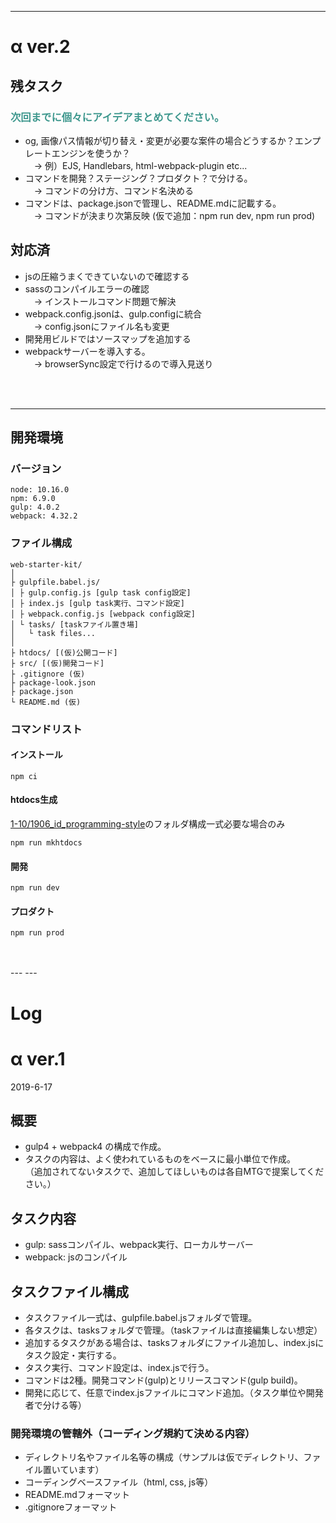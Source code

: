 
---

# α ver.2

## 残タスク
### <strong style="color:#3D978D">次回までに個々にアイデアまとめてください。</strong>

- og, 画像パス情報が切り替え・変更が必要な案件の場合どうするか？エンプレートエンジンを使うか？<br>　→ 例）EJS, Handlebars, html-webpack-plugin etc...
- コマンドを開発？ステージング？プロダクト？で分ける。
<br>　→ コマンドの分け方、コマンド名決める
- コマンドは、package.jsonで管理し、README.mdに記載する。
<br>　→ コマンドが決まり次第反映 (仮で追加：npm run dev, npm run prod)


## 対応済
- jsの圧縮うまくできていないので確認する
- sassのコンパイルエラーの確認
<br>　→ インストールコマンド問題で解決
- webpack.config.jsonは、gulp.configに統合
<br>　→ config.jsonにファイル名も変更
- 開発用ビルドではソースマップを追加する
- webpackサーバーを導入する。
<br>　→ browserSync設定で行けるので導入見送り


<br>
<br>

---


## 開発環境

### バージョン
```
node: 10.16.0
npm: 6.9.0
gulp: 4.0.2
webpack: 4.32.2
```

### ファイル構成
```
web-starter-kit/
│
├ gulpfile.babel.js/
│ ├ gulp.config.js [gulp task config設定]
│ ├ index.js [gulp task実行、コマンド設定]
│ ├ webpack.config.js [webpack config設定]
│ └ tasks/ [taskファイル置き場]
│   └ task files...
│
├ htdocs/ [(仮)公開コード]
├ src/ [(仮)開発コード]
├ .gitignore (仮)
├ package-look.json
├ package.json
└ README.md (仮)
```

### コマンドリスト
#### インストール
```
npm ci
```

#### htdocs生成
 <a href="https://github.com/1-10/1906_id_programming-style" target="_blank">1-10/1906_id_programming-style</a>のフォルダ構成一式必要な場合のみ
```
npm run mkhtdocs
```

#### 開発
```
npm run dev
```

#### プロダクト
```
npm run prod
```


<br>
<br>
---
---

# Log


# α ver.1
2019-6-17

## 概要
- gulp4 + webpack4 の構成で作成。
- タスクの内容は、よく使われているものをベースに最小単位で作成。<br>
（追加されてないタスクで、追加してほしいものは各自MTGで提案してください。）


## タスク内容
- gulp: sassコンパイル、webpack実行、ローカルサーバー
- webpack: jsのコンパイル


## タスクファイル構成
- タスクファイル一式は、gulpfile.babel.jsフォルダで管理。
- 各タスクは、tasksフォルダで管理。（taskファイルは直接編集しない想定）
- 追加するタスクがある場合は、tasksフォルダにファイル追加し、index.jsにタスク設定・実行する。
- タスク実行、コマンド設定は、index.jsで行う。
- コマンドは2種。開発コマンド(gulp)とリリースコマンド(gulp build)。
- 開発に応じて、任意でindex.jsファイルにコマンド追加。（タスク単位や開発者で分ける等）


### 開発環境の管轄外（コーディング規約て決める内容）
- ディレクトリ名やファイル名等の構成（サンプルは仮でディレクトリ、ファイル置いています）
- コーディングベースファイル（html, css, js等）
- README.mdフォーマット
- .gitignoreフォーマット
